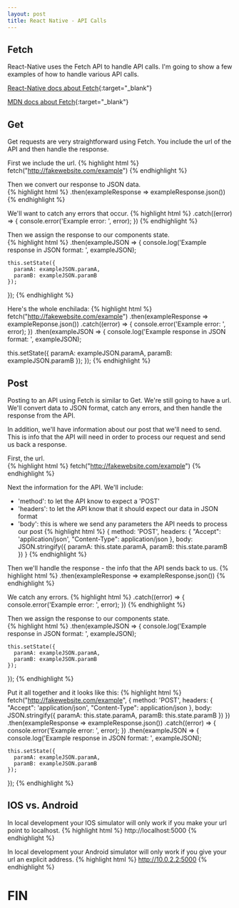 ```yaml
---
layout: post
title: React Native - API Calls
---
```


## Fetch
React-Native uses the Fetch API to handle API calls.  I'm going to show a few examples of how to handle various API calls.

[React-Native docs about Fetch](https://facebook.github.io/react-native/docs/network.html){:target="_blank"}

[MDN docs about Fetch](https://developer.mozilla.org/en-US/docs/Web/API/Fetch_API){:target="_blank"}

## Get
Get requests are very straightforward using Fetch.  You include the url of the API and then handle the response.  

First we include the url. 
{% highlight html %}
  fetch("http://fakewebsite.com/example")
{% endhighlight %}

Then we convert our response to JSON data.  
{% highlight html %}
  .then(exampleResponse => exampleResponse.json())
{% endhighlight %}

We'll want to catch any errors that occur.
{% highlight html %}
  .catch((error) => {
    console.error('Example error: ', error);
  })
{% endhighlight %}

Then we assign the response to our components state.  
{% highlight html %}
  .then(exampleJSON => {
    console.log('Example response in JSON format: ', exampleJSON);

    this.setState({
      paramA: exampleJSON.paramA,
      paramB: exampleJSON.paramB
    });
  });
{% endhighlight %}

Here's the whole enchilada: 
{% highlight html %}
 fetch("http://fakewebsite.com/example")
 .then(exampleResponse => exampleReponse.json())
 .catch((error) => {
   console.error('Example error: ', error);
 })
 .then(exampleJSON  => {
   console.log('Example response in JSON format: ', exampleJSON);

   this.setState({
     paramA: exampleJSON.paramA,
     paramB: exampleJSON.paramB
   });
 });
{% endhighlight %}

## Post
Posting to an API using Fetch is similar to Get.  We're still going to have a url.  We'll convert data to JSON format, catch any errors, and then handle the response from the API.

In addition, we'll have information about our post that we'll need to send. This is info that the API will need in order to process our request and send us back a response.  

First, the url.  
{% highlight html %}
  fetch("http://fakewebsite.com/example")
{% endhighlight %}

Next the information for the API.  We'll include:
  
  * 'method': to let the API know to expect a 'POST'
  * 'headers': to let the API know that it should expect our data in JSON format
  * 'body': this is where we send any parameters the API needs to process our post
{% highlight html %}
  {
    method: 'POST',
    headers: {
      "Accept": 'application/json',
      "Content-Type": application/json
    },
    body: JSON.stringify({
      paramA: this.state.paramA,
      paramB: this.state.paramB
    })
  }
{% endhighlight %}

Then we'll handle the response - the info that the API sends back to us.
{% highlight html %}
  .then(exampleResponse => exampleResponse.json())
{% endhighlight %}

We catch any errors.
{% highlight html %}
  .catch((error) => {
    console.error('Example error: ', error);
  })
{% endhighlight %}

Then we assign the response to our components state.  
{% highlight html %}
  .then(exampleJSON => {
    console.log('Example response in JSON format: ', exampleJSON);

    this.setState({
      paramA: exampleJSON.paramA,
      paramB: exampleJSON.paramB
    });
  });
{% endhighlight %}

Put it all together and it looks like this:
{% highlight html %}
  fetch("http://fakewebsite.com/example", {
    method: 'POST',
    headers: {
      "Accept": 'application/json',
      "Content-Type": application/json
    },
    body: JSON.stringify({
      paramA: this.state.paramA,
      paramB: this.state.paramB
    })
  })
  .then(exampleResponse => exampleResponse.json())
  .catch((error) => {
    console.error('Example error: ', error);
  })
  .then(exampleJSON => {
    console.log('Example response in JSON format: ', exampleJSON);

    this.setState({
      paramA: exampleJSON.paramA,
      paramB: exampleJSON.paramB
    });
  });
{% endhighlight %}


## IOS vs. Android
In local development your IOS simulator will only work if you make your url point to localhost.
{% highlight html %}
  http://localhost:5000
{% endhighlight %}

In local development your Android simulator will only work if you give your url an explicit address.
{% highlight html %}
  http://10.0.2.2:5000
{% endhighlight %}


# FIN